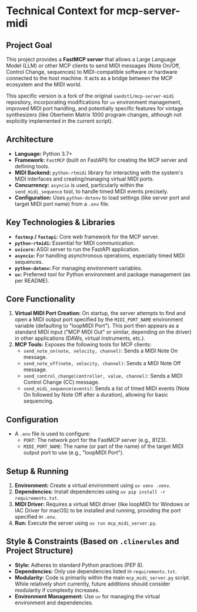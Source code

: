 # Technical Context for mcp-server-midi

## Project Goal

This project provides a **FastMCP server** that allows a Large Language Model (LLM) or other MCP clients to send MIDI messages (Note On/Off, Control Change, sequences) to MIDI-compatible software or hardware connected to the host machine. It acts as a bridge between the MCP ecosystem and the MIDI world.

This specific version is a fork of the original `sandst1/mcp-server-midi` repository, incorporating modifications for `uv` environment management, improved MIDI port handling, and potentially specific features for vintage synthesizers (like Oberheim Matrix 1000 program changes, although not explicitly implemented in the current script).

## Architecture

- **Language:** Python 3.7+
- **Framework:** `FastMCP` (built on FastAPI) for creating the MCP server and defining tools.
- **MIDI Backend:** `python-rtmidi` library for interacting with the system's MIDI interfaces and creating/managing virtual MIDI ports.
- **Concurrency:** `asyncio` is used, particularly within the `send_midi_sequence` tool, to handle timed MIDI events precisely.
- **Configuration:** Uses `python-dotenv` to load settings (like server port and target MIDI port name) from a `.env` file.

## Key Technologies & Libraries

- **`fastmcp` / `fastapi`:** Core web framework for the MCP server.
- **`python-rtmidi`:** Essential for MIDI communication.
- **`uvicorn`:** ASGI server to run the FastAPI application.
- **`asyncio`:** For handling asynchronous operations, especially timed MIDI sequences.
- **`python-dotenv`:** For managing environment variables.
- **`uv`:** Preferred tool for Python environment and package management (as per README).

## Core Functionality

1. **Virtual MIDI Port Creation:** On startup, the server attempts to find and open a MIDI output port specified by the `MIDI_PORT_NAME` environment variable (defaulting to "loopMIDI Port"). This port then appears as a standard MIDI input ("MCP MIDI Out" or similar, depending on the driver) in other applications (DAWs, virtual instruments, etc.).
2. **MCP Tools:** Exposes the following tools for MCP clients:
    - `send_note_on(note, velocity, channel)`: Sends a MIDI Note On message.
    - `send_note_off(note, velocity, channel)`: Sends a MIDI Note Off message.
    - `send_control_change(controller, value, channel)`: Sends a MIDI Control Change (CC) message.
    - `send_midi_sequence(events)`: Sends a list of timed MIDI events (Note On followed by Note Off after a duration), allowing for basic sequencing.

## Configuration

- A `.env` file is used to configure:
  - `PORT`: The network port for the FastMCP server (e.g., 8123).
  - `MIDI_PORT_NAME`: The name (or part of the name) of the target MIDI output port to use (e.g., "loopMIDI Port").

## Setup & Running

1. **Environment:** Create a virtual environment using `uv venv .venv`.
2. **Dependencies:** Install dependencies using `uv pip install -r requirements.txt`.
3. **MIDI Driver:** Requires a virtual MIDI driver (like loopMIDI for Windows or IAC Driver for macOS) to be installed and running, providing the port specified in `.env`.
4. **Run:** Execute the server using `uv run mcp_midi_server.py`.

## Style & Constraints (Based on `.clinerules` and Project Structure)

- **Style:** Adheres to standard Python practices (PEP 8).
- **Dependencies:** Only use dependencies listed in `requirements.txt`.
- **Modularity:** Code is primarily within the main `mcp_midi_server.py` script. While relatively short currently, future additions should consider modularity if complexity increases.
- **Environment Management:** Use `uv` for managing the virtual environment and dependencies.
